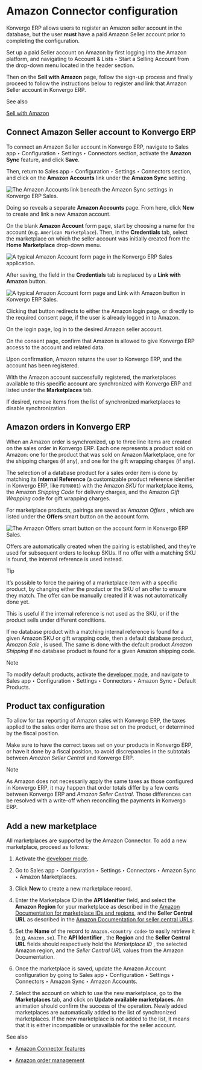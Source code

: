 # Amazon Connector configuration

Konvergo ERP allows users to register an Amazon seller account in the database, but
the user **must** have a paid Amazon Seller account prior to completing the
configuration.

Set up a paid Seller account on Amazon by first logging into the Amazon
platform, and navigating to Account & Lists ‣ Start a Selling Account from the
drop-down menu located in the header section.

Then on the **Sell with Amazon** page, follow the sign-up process and finally
proceed to follow the instructions below to register and link that Amazon
Seller account in Konvergo ERP.

<div class="alert alert-secondary">
<p class="alert-title">
See also</p><p><a href="https://www.amazon.com/b/?node=12766669011">Sell with Amazon</a></p>
</div>

## Connect Amazon Seller account to Konvergo ERP

To connect an Amazon Seller account in Konvergo ERP, navigate to Sales app ‣
Configuration ‣ Settings ‣ Connectors section, activate the **Amazon Sync**
feature, and click **Save**.

Then, return to Sales app ‣ Configuration ‣ Settings ‣ Connectors section, and
click on the **Amazon Accounts** link under the **Amazon Sync** setting.

![The Amazon Accounts link beneath the Amazon Sync settings in Konvergo ERP
Sales.](../../../../_images/amazon-accounts-link-setting.png)

Doing so reveals a separate **Amazon Accounts** page. From here, click **New**
to create and link a new Amazon account.

On the blank **Amazon Account** form page, start by choosing a name for the
account (e.g. `American Marketplace`). Then, in the **Credentials** tab,
select the marketplace on which the seller account was initially created from
the **Home Marketplace** drop-down menu.

![A typical Amazon Account form page in the Konvergo ERP Sales
application.](../../../../_images/amazon-accounts-form-page.png)

After saving, the field in the **Credentials** tab is replaced by a **Link
with Amazon** button.

![A typical Amazon Account form page and Link with Amazon button in Konvergo ERP
Sales.](../../../../_images/amazon-accounts-form-link-button.png)

Clicking that button redirects to either the Amazon login page, or directly to
the required consent page, if the user is already logged in to Amazon.

On the login page, log in to the desired Amazon seller account.

On the consent page, confirm that Amazon is allowed to give Konvergo ERP access to the
account and related data.

Upon confirmation, Amazon returns the user to Konvergo ERP, and the account has been
registered.

With the Amazon account successfully registered, the marketplaces available to
this specific account are synchronized with Konvergo ERP and listed under the
**Marketplaces** tab.

If desired, remove items from the list of synchronized marketplaces to disable
synchronization.

## Amazon orders in Konvergo ERP

When an Amazon order is synchronized, up to three line items are created on
the sales order in Konvergo ERP. Each one represents a product sold on Amazon: one for
the product that was sold on Amazon Marketplace, one for the shipping charges
(if any), and one for the gift wrapping charges (if any).

The selection of a database product for a sales order item is done by matching
its **Internal Reference** (a customizable product reference idenifier in
Konvergo ERP, like `FURN001`) with the Amazon _SKU_ for marketplace items, the Amazon
_Shipping Code_ for delivery charges, and the Amazon _Gift Wrapping_ code for
gift wrapping charges.

For marketplace products, pairings are saved as _Amazon Offers_ , which are
listed under the **Offers** smart button on the account form.

![The Amazon Offers smart button on the account form in Konvergo ERP
Sales.](../../../../_images/amazon-offers-button.png)

Offers are automatically created when the pairing is established, and they’re
used for subsequent orders to lookup SKUs. If no offer with a matching SKU is
found, the internal reference is used instead.

<div class="alert alert-info">
<p class="alert-title">
Tip</p><p>It’s possible to force the pairing of a marketplace item with a specific product, by changing
either the product or the SKU of an offer to ensure they match. The offer can be manually created
if it was not automatically done yet.</p>
<p>This is useful if the internal reference is not used as the SKU, or if the product sells under
different conditions.</p>
</div>

If no database product with a matching internal reference is found for a given
Amazon SKU or gift wrapping code, then a default database product, _Amazon
Sale_ , is used. The same is done with the default product _Amazon Shipping_
if no database product is found for a given Amazon shipping code.

<div class="alert alert-primary">
<p class="alert-title">
Note</p><p>To modify default products, activate the <a href="../../../general/developer_mode#developer-mode"><span class="std std-ref">developer mode</span></a>, and navigate to
Sales app ‣ Configuration ‣ Settings ‣ Connectors ‣ Amazon Sync ‣
Default Products.</p>
</div>

## Product tax configuration

To allow for tax reporting of Amazon sales with Konvergo ERP, the taxes applied to the
sales order items are those set on the product, or determined by the fiscal
position.

Make sure to have the correct taxes set on your products in Konvergo ERP, or have it
done by a fiscal position, to avoid discrepancies in the subtotals between
_Amazon Seller Central_ and Konvergo ERP.

<div class="alert alert-primary">
<p class="alert-title">
Note</p><p>As Amazon does not necessarily apply the same taxes as those configured in Konvergo ERP, it may happen
that order totals differ by a few cents between Konvergo ERP and <em>Amazon Seller Central</em>. Those
differences can be resolved with a write-off when reconciling the payments in Konvergo ERP.</p>
</div>

## Add a new marketplace

All marketplaces are supported by the Amazon Connector. To add a new
marketplace, proceed as follows:

  1. Activate the [developer mode](../../../general/developer_mode#developer-mode).

  2. Go to Sales app ‣ Configuration ‣ Settings ‣ Connectors ‣ Amazon Sync ‣ Amazon Marketplaces.

  3. Click **New** to create a new marketplace record.

  4. Enter the Marketplace ID in the **API Idenifier** field, and select the **Amazon Region** for your marketplace as described in the [Amazon Documentation for marketplace IDs and regions](https://developer-docs.amazon.com/sp-api/docs/marketplace-ids), and the **Seller Central URL** as described in the [Amazon Documentation for seller central URLs](https://developer-docs.amazon.com/sp-api/docs/seller-central-urls).

  5. Set the **Name** of the record to `Amazon.<country code>` to easily retrieve it (e.g. `Amazon.se`). The **API Identifier** , the **Region** and the **Seller Central URL** fields should respectively hold the _Marketplace ID_ , the selected Amazon region, and the _Seller Central URL_ values from the Amazon Documentation.

  6. Once the marketplace is saved, update the Amazon Account configuration by going to Sales app ‣ Configuration ‣ Settings ‣ Connectors ‣ Amazon Sync ‣ Amazon Accounts.

  7. Select the account on which to use the new marketplace, go to the **Marketplaces** tab, and click on **Update available marketplaces**. An animation should confirm the success of the operation. Newly added marketplaces are automatically added to the list of synchronized marketplaces. If the new marketplace is not added to the list, it means that it is either incompatible or unavailable for the seller account.

<div class="alert alert-secondary">
<p class="alert-title">
See also</p><ul>
<li><p><a href="features">Amazon Connector features</a></p></li>
<li><p><a href="manage">Amazon order management</a></p></li>
</ul>
</div>

